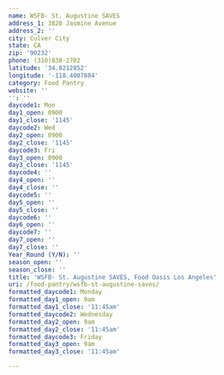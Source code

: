 ```yaml
---
name: WSFB- St. Augustine SAVES
address_1: 3820 Jasmine Avenue
address_2: ''
city: Culver City
state: CA
zip: '90232'
phone: (310)838-2702
latitude: '34.0212852'
longitude: '-118.4007884'
category: Food Pantry
website: ''
'': ''
daycode1: Mon
day1_open: 0900
day1_close: '1145'
daycode2: Wed
day2_open: 0900
day2_close: '1145'
daycode3: Fri
day3_open: 0900
day3_close: '1145'
daycode4: ''
day4_open: ''
day4_close: ''
daycode5: ''
day5_open: ''
day5_close: ''
daycode6: ''
day6_open: ''
daycode7: ''
day7_open: ''
day7_close: ''
Year_Round (Y/N): ''
season_open: ''
season_close: ''
title: 'WSFB- St. Augustine SAVES, Food Oasis Los Angeles'
uri: /food-pantry/wsfb-st-augustine-saves/
formatted_daycode1: Monday
formatted_day1_open: 9am
formatted_day1_close: '11:45am'
formatted_daycode2: Wednesday
formatted_day2_open: 9am
formatted_day2_close: '11:45am'
formatted_daycode3: Friday
formatted_day3_open: 9am
formatted_day3_close: '11:45am'

---
```

